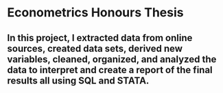 # Econometrics Honours Thesis

## In this project, I extracted data from online sources, created data sets, derived new variables, cleaned, organized, and analyzed the data to interpret and create a report of the final results all using SQL and STATA.
